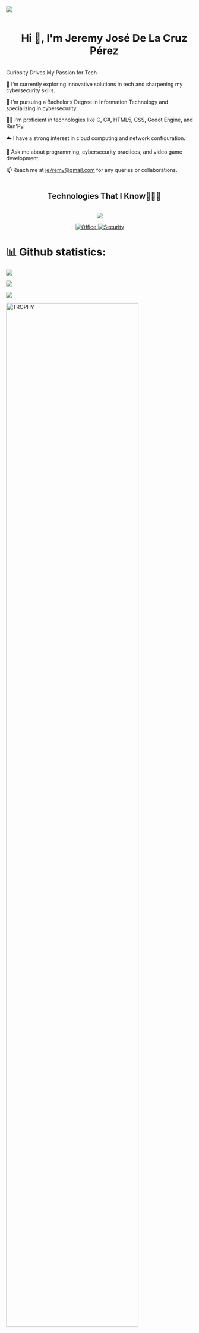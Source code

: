 <!--horizontal divider(gradiant)-->
<img src="https://user-images.githubusercontent.com/73097560/115834477-dbab4500-a447-11eb-908a-139a6edaec5c.gif">

<!--h1 without bottom border-->
<div id="user-content-toc">
  <ul align="center">
    <summary><h1 style="display: inline-block">Hi 👋, I'm Jeremy José De La Cruz Pérez</h1></summary>
  </ul>
</div>

Curiosity Drives My Passion for Tech

🔭 I’m currently exploring innovative solutions in tech and sharpening my cybersecurity skills. 

🌱 I’m pursuing a Bachelor’s Degree in Information Technology and specializing in cybersecurity.  

👨‍💻 I’m proficient in technologies like C, C#, HTML5, CSS, Godot Engine, and Ren'Py.   

☁️ I have a strong interest in cloud computing and network configuration.    

💬 Ask me about programming, cybersecurity practices, and video game development. 

📫 Reach me at je7remy@gmail.com for any queries or collaborations.     



<!--h1 without bottom border-->
<div id="user-content-toc">
  <ul align="center">
    <summary><h2 style="display: inline-block">Technologies That I Know👨🏻‍💻</h2></summary>
  </ul>
</div>
<!-- Tech Stack Icons -->
<p align="center">
  <a href="https://skillicons.dev">
    <img src="https://skillicons.dev/icons?i=html,css,js,docker,linux,git,github,py,vscode,c,cs,bootstrap,godot,bash,blender,kali,photoshop,php,networking,renpy&perline=10" />
   
  </a>
</p>

<!-- Custom Icons for Office and Security -->
<p align="center">
  <a href="https://www.microsoft.com/microsoft-365">
    <img src="https://img.shields.io/badge/Office-D83B01?style=for-the-badge&logo=microsoft-office&logoColor=white" alt="Office" />
  </a>
  <a href="https://www.hackthebox.com">
    <img src="https://img.shields.io/badge/Security-8A2BE2?style=for-the-badge&logo=hackthebox&logoColor=white" alt="Security" />
  </a>
</p>

<p align="center">


# 📊 Github statistics:

![](https://github-readme-stats.vercel.app/api?username=je7remy&theme=tokyonight&hide_border=false&include_all_commits=true&count_private=true)

![](https://github-readme-streak-stats.herokuapp.com/?user=je7remy&theme=tokyonight&hide_border=false)

![](https://github-readme-stats.vercel.app/api/top-langs/?username=je7remy&theme=tokyonight&hide_border=false&include_all_commits=false&count_private=false&layout=compact)


<!--- trophy (start) -->

  <a href="https://github.com/ryo-ma/github-profile-trophy" title="Go to Source">
      <img align="center" width=84% src="https://github-profile-trophy.vercel.app/?username=je7remy&theme=radical&row=1&column=7&margin-h=15&margin-w=5&no-bg=true" alt="TROPHY" />
    </a>
</div>


</p>        
<!--- stats (end) -->

---
[![](https://visitcount.itsvg.in/api?id=je7remy&icon=0&color=0)](https://visitcount.itsvg.in)
<!-- Connect with me -->
<!--h2 without bottom border-->
<div id="user-content-toc">
  <ul align="center">
    <summary><h2 style="display: inline-block">Connect With Me🤝</h2></summary>
  </ul>
</div>

<!--icons and links-->
<p align="center">
<a href="https://www.linkedin.com/in/jeremy-de-la-cruz-0a49b9237/" target="blank"><img align="center" src="https://user-images.githubusercontent.com/88904952/234979284-68c11d7f-1acc-4f0c-ac78-044e1037d7b0.png" alt="linkedin" height="50" width="50" /></a>

  
</p>

<!--horizontal divider(gradiant)-->
<img src="https://user-images.githubusercontent.com/73097560/115834477-dbab4500-a447-11eb-908a-139a6edaec5c.gif">


Credit: [je7remy](https://github.com/je7remy)
